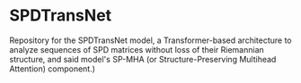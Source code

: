 # SPDTransNet
Repository for the SPDTransNet model, a Transformer-based architecture to analyze sequences of SPD matrices without loss of their Riemannian structure, and said model's SP-MHA (or Structure-Preserving Multihead Attention) component.)
